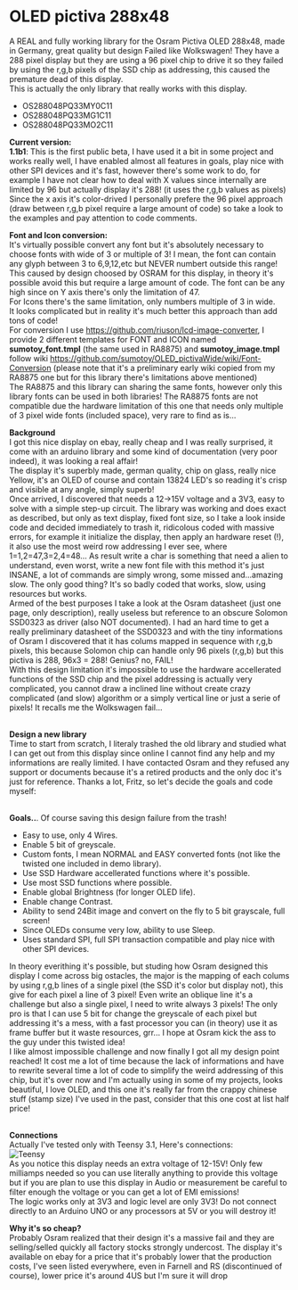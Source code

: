 # OLED pictiva 288x48
A REAL and fully working library for the Osram Pictiva OLED 288x48, made in Germany, great quality but design Failed like Wolkswagen! They have a 288 pixel display but they are using a 96 pixel chip to drive it so they failed by using the r,g,b pixels of the SSD chip as addressing, this caused the premature dead of this display.<br>
This is actually the only library that really works with this display.<br>

- OS288048PQ33MY0C11
- OS288048PQ33MG1C11
- OS288048PQ33MO2C11

<b>Current version:</b><br>
<b>1.1b1</b>: This is the first public beta, I have used it a bit in some project and works really well, I have enabled almost all features in goals, play nice with other SPI devices and it's fast, however there's some work to do, for example I have not clear how to deal with X values since internally are limited by 96 but actually display it's 288! (it uses the r,g,b values as pixels)<br>
Since the x axis it's color-drived I personally prefere the 96 pixel approach (draw between r,g,b pixel require a large amount of code) so take a look to the examples and pay attention to code comments.<br>

<b>Font and Icon conversion:</b><br>
It's virtually possible convert any font but it's absolutely necessary to choose fonts with wide of 3 or multiple of 3! I mean, the font can contain any glyph between 3 to 6,9,12,etc but NEVER numbert outside this range! This caused by design choosed by OSRAM for this display, in theory it's possible avoid this but require a large amount of code. The font can be any high since on Y axis there's only the limitation of 47.<br>
For Icons there's the same limitation, only numbers multiple of 3 in wide.<br>
It looks complicated but in reality it's much better this approach than add tons of code!<br>
For conversion I use https://github.com/riuson/lcd-image-converter, I provide 2 different templates for FONT and ICON named <b>sumotoy_font.tmpl</b> (the same used in RA8875) and <b>sumotoy_image.tmpl</b> follow wiki https://github.com/sumotoy/OLED_pictivaWide/wiki/Font-Conversion (please note that it's a preliminary early wiki copied from my RA8875 one but for this library there's limitations above mentioned)<br>
The RA8875 and this library can sharing the same fonts, however only this library fonts can be used in both libraries! The RA8875 fonts are not compatible due the hardware limitation of this one that needs only multiple of 3 pixel wide fonts (included space), very rare to find as is...<br>

<b>Background</b><br>
I got this nice display on ebay, really cheap and I was really surprised, it come with an arduino library and some kind of documentation (very poor indeed), it was looking a real affair!<br>
The display it's superbly made, german quality, chip on glass, really nice Yellow, it's an OLED of course and contain 13824 LED's so reading it's crisp and visible at any angle, simply superb!<br>
Once arrived, I discovered that needs a 12->15V voltage and a 3V3, easy to solve with a simple step-up circuit. The library was working and does exact as described, but only as text display, fixed font size, so I take a look inside code and decided immediately to trash it, ridicolous coded with massive errors, for example it initialize the display, then apply an hardware reset (!), it also use the most weird row addressing I ever see, where 1=1,2=47,3=2,4=48... As result write a char is something that need a alien to understand, even worst, write a new font file with this method it's just INSANE,  a lot of commands are simply wrong, some missed and...amazing slow. The only good thing? It's so badly coded that works, slow, using resources but works.<br>
Armed of the best purposes I take a look at the Osram datasheet (just one page, only description), really useless but reference to an obscure Solomon SSD0323 as driver (also NOT documented). I had an hard time to get a really preliminary datasheet of the SSD0323 and with the tiny informations of Osram I discovered that it has colums mapped in sequence with r,g,b pixels, this because Solomon chip can handle only 96 pixels (r,g,b) but this pictiva is 288, 96x3 = 288! Genius? no, FAIL!<br>
With this design limitation it's impossible to use the hardware accellerated functions of the SSD chip and the pixel addressing is actually very complicated, you cannot draw a inclined line without create crazy complicated (and slow) algorithm or a simply vertical line or just a serie of pixels! It recalls me the Wolkswagen fail...<br><br>

<b>Design a new library</b><br>
Time to start from scratch, I literaly trashed the old library and studied what I can get out from this display since online I cannot find any help and my informations are really limited. I have contacted Osram and they refused any support or documents because it's a retired products and the only doc it's just for reference. Thanks a lot, Fritz, so let's decide the goals and code myself:<br><br>

<b>Goals..</b>. Of course saving this design failure from the trash!<br>
 - Easy to use, only 4 Wires.
 - Enable 5 bit of greyscale.
 - Custom fonts, I mean NORMAL and EASY converted fonts (not like the twisted one included in demo library).
 - Use SSD Hardware accellerated functions where it's possible.
 - Use most SSD functions where possible.
 - Enable global Brightness (for longer OLED life).
 - Enable change Contrast.
 - Ability to send 24Bit image and convert on the fly to 5 bit grayscale, full screen!
 - Since OLEDs consume very low, ability to use Sleep.
 - Uses standard SPI, full SPI transaction compatible and play nice with other SPI devices.

In theory everithing it's possible, but studing how Osram designed this display I come across big ostacles, the major is the mapping of each colums by using r,g,b lines of a single pixel (the SSD it's color but display not), this give for each pixel a line of 3 pixel! Even write an oblique line it's a challenge but also a single pixel, I need to write always 3 pixels! The only pro is that I can use 5 bit for change the greyscale of each pixel but addressing it's a mess, with a fast processor you can (in theory) use it as frame buffer but it waste resources, grr... I hope at Osram kick the ass to the guy under this twisted idea!<br>
I like almost impossible challenge and now finally I got all my design point reached! It cost me a lot of time because the lack of informations and have to rewrite several time a lot of code to simplify the weird addressing of this chip, but it's over now and I'm actually using in some of my projects, looks beautiful, I love OLED, and this one it's really far from the crappy chinese stuff (stamp size) I've used in the past, consider that this one cost at list half price!<br><br>

<b>Connections</b><br>
Actually I've tested only with Teensy 3.1, Here's connections:<br>
![Teensy](https://github.com/sumotoy/OLED_pictivaWide/blob/master/docs/pictivaTeensy.png)
<br>
As you notice this display needs an extra voltage of 12-15V! Only few milliamps needed so you can use literally anything to provide this voltage but if you are plan to use this display in Audio or measurement be careful to filter enough the voltage or you can get a lot of EMI emissions!<br>
The logic works only at 3V3 and logic level are only 3V3! Do not connect directly to an Arduino UNO or any processors at 5V or you will destroy it!<br>


<b>Why it's so cheap?</b><br>
Probably Osram realized that their design it's a massive fail and they are selling/selled quickly all factory stocks strongly undercost. The display it's available on ebay for a price that it's probably lower that the production costs, I've seen listed everywhere, even in Farnell and RS (discontinued of course), lower price it's around 4US but I'm sure it will drop<br>
